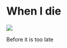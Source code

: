 # When I die

![](https://raw.githubusercontent.com/harianus/whenidie.adriaan.io/gh-pages/images/coffin.png)

Before it is too late
